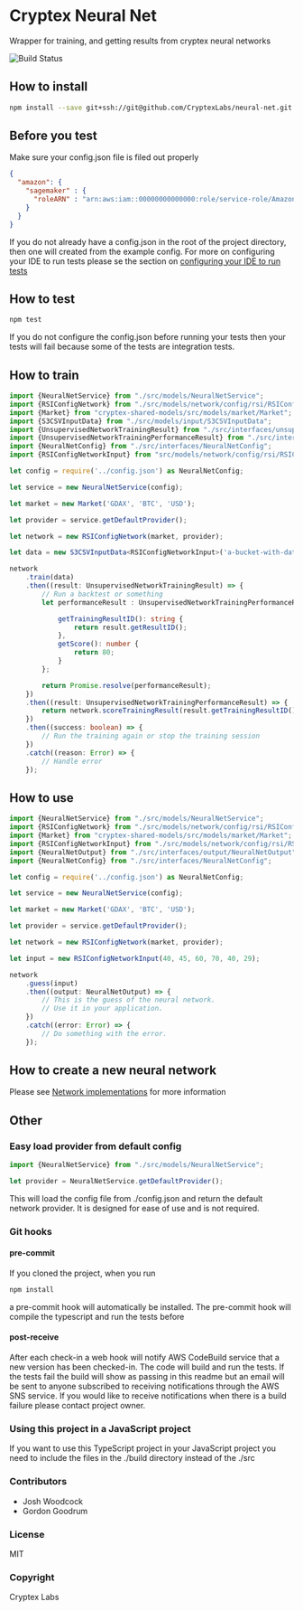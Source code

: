 # Cryptex Neural Net #
Wrapper for training, and getting results from cryptex neural networks

![Build Status](https://codebuild.us-west-2.amazonaws.com/badges?uuid=eyJlbmNyeXB0ZWREYXRhIjoiWHRrVk9iaWxpSnFHUVFuY3BjN2tSUWhkR3ZHRU1VbVViYlMwY05PMm1yWDFuU2lGSFlhUTY4c0ovUVJjQW9YOVRsYk5ka2RrRzhHcTRRc0lncUxIMi80PSIsIml2UGFyYW1ldGVyU3BlYyI6Ijc4MzNVMllzS29pcml4bmsiLCJtYXRlcmlhbFNldFNlcmlhbCI6MX0%3D&branch=master)

## How to install

```bash
npm install --save git+ssh://git@github.com/CryptexLabs/neural-net.git
```

## Before you test
Make sure your config.json file is filed out properly

```json
{
  "amazon": {
    "sagemaker" : {
      "roleARN" : "arn:aws:iam::00000000000000:role/service-role/AmazonSageMaker-ExecutionRole-20180317T115106"
    }
  }
}
```

If you do not already have a config.json in the root of the project directory, then one will created from the example config. 
For more on configuring your IDE to run tests please se the section on [configuring your IDE to run tests](tests)

## How to test

```bash
npm test
```
If you do not configure the config.json before running your tests then your tests will fail because some of the tests are integration tests.

## How to train

```typescript
import {NeuralNetService} from "./src/models/NeuralNetService";
import {RSIConfigNetwork} from "./src/models/network/config/rsi/RSIConfigNetwork";
import {Market} from "cryptex-shared-models/src/models/market/Market";
import {S3CSVInputData} from "./src/models/input/S3CSVInputData";
import {UnsupervisedNetworkTrainingResult} from "./src/interfaces/unsupervised/UnsupervisedNetworkTrainingResult";
import {UnsupervisedNetworkTrainingPerformanceResult} from "./src/interfaces/unsupervised/UnsupervisedNetworkTrainingPerformanceResult";
import {NeuralNetConfig} from "./src/interfaces/NeuralNetConfig";
import {RSIConfigNetworkInput} from "src/models/network/config/rsi/RSIConfigNetworkInput";

let config = require('../config.json') as NeuralNetConfig;

let service = new NeuralNetService(config);

let market = new Market('GDAX', 'BTC', 'USD');

let provider = service.getDefaultProvider();

let network = new RSIConfigNetwork(market, provider);

let data = new S3CSVInputData<RSIConfigNetworkInput>('a-bucket-with-data', 'rsi/dev/data.csv');

network
    .train(data)
    .then((result: UnsupervisedNetworkTrainingResult) => {
        // Run a backtest or something
        let performanceResult : UnsupervisedNetworkTrainingPerformanceResult = {

            getTrainingResultID(): string {
                return result.getResultID();
            },
            getScore(): number {
                return 80;
            }
        };

        return Promise.resolve(performanceResult);
    })
    .then((result: UnsupervisedNetworkTrainingPerformanceResult) => {
        return network.scoreTrainingResult(result.getTrainingResultID(), result.getScore());
    })
    .then((success: boolean) => {
        // Run the training again or stop the training session
    })
    .catch((reason: Error) => {
        // Handle error
    });
```
    
## How to use

```typescript
import {NeuralNetService} from "./src/models/NeuralNetService";
import {RSIConfigNetwork} from "./src/models/network/config/rsi/RSIConfigNetwork";
import {Market} from "cryptex-shared-models/src/models/market/Market";
import {RSIConfigNetworkInput} from "./src/models/network/config/rsi/RSIConfigNetworkInput";
import {NeuralNetOutput} from "./src/interfaces/output/NeuralNetOutput";
import {NeuralNetConfig} from "./src/interfaces/NeuralNetConfig";

let config = require('../config.json') as NeuralNetConfig;

let service = new NeuralNetService(config);

let market = new Market('GDAX', 'BTC', 'USD');

let provider = service.getDefaultProvider();

let network = new RSIConfigNetwork(market, provider);

let input = new RSIConfigNetworkInput(40, 45, 60, 70, 40, 29);

network
    .guess(input)
    .then((output: NeuralNetOutput) => {
        // This is the guess of the neural network.
        // Use it in your application.
    })
    .catch((error: Error) => {
        // Do something with the error.
    });
```

## How to create a new neural network
Please see [Network implementations](examples/network) for more information

## Other

### Easy load provider from default config

```typescript
import {NeuralNetService} from "./src/models/NeuralNetService";

let provider = NeuralNetService.getDefaultProvider();

```
This will load the config file from ./config.json and return the default network provider. It is designed for ease of use and is not required.

### Git hooks
#### pre-commit
If you cloned the project, when you run 
```bash
npm install
```
a pre-commit hook will automatically be installed. The pre-commit hook will compile the typescript and run the tests before 

#### post-receive
After each check-in a web hook will notify AWS CodeBuild service that a new version has been checked-in. The code will build and run the tests. If the tests fail the build will show as passing in this readme but an email will be sent to anyone subscribed to receiving notifications through the AWS SNS service. If you would like to receive notifications when there is a build failure please contact project owner.

### Using this project in a JavaScript project
If you want to use this TypeScript project in your JavaScript project you need to include the files in the ./build directory instead of the ./src

### Contributors
- Josh Woodcock
- Gordon Goodrum

### License
MIT

### Copyright
Cryptex Labs